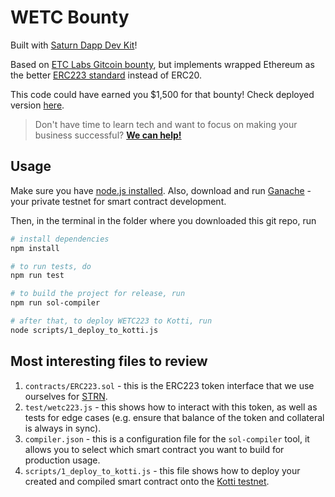 # WETC Bounty

Built with [Saturn Dapp Dev Kit](https://www.saturn.network/blog/ethereum-dapp-development-kit/)!

Based on [ETC Labs Gitcoin bounty](https://gitcoin.co/issue/etclabscore/WrappedETC/1/3618), but implements wrapped Ethereum as the better [ERC223 standard](https://www.saturn.network/blog/advantages-of-erc223-tokens/) instead of ERC20.

This code could have earned you $1,500 for that bounty! Check deployed version [here](https://explorer.jade.builders/address/0x40683573E0d2C592f47fAb55F980e0Bd51CEc5Ab?network=kotti).

> Don't have time to learn tech and want to focus on making your business successful? [**We can help!**](https://forms.gle/QjtUYcbttCeyUfK48)

## Usage

Make sure you have [node.js installed](https://forum.saturn.network/t/how-to-install-hyper-node-js/4054). Also, download and run [Ganache](https://truffleframework.com/ganache) - your private testnet for smart contract development.

Then, in the terminal in the folder where you downloaded this git repo, run

```sh
# install dependencies
npm install

# to run tests, do
npm run test

# to build the project for release, run
npm run sol-compiler

# after that, to deploy WETC223 to Kotti, run
node scripts/1_deploy_to_kotti.js
```


## Most interesting files to review

1. `contracts/ERC223.sol` - this is the ERC223 token interface that we use ourselves for [STRN](https://www.saturn.network/exchange/ETC/order-book/STRN).
2. `test/wetc223.js` - this shows how to interact with this token, as well as tests for edge cases (e.g. ensure that balance of the token and collateral is always in sync).
3. `compiler.json` - this is a configuration file for the `sol-compiler` tool, it allows you to select which smart contract you want to build for production usage.
3. `scripts/1_deploy_to_kotti.js` - this file shows how to deploy your created and compiled smart contract onto the [Kotti testnet](https://www.saturn.network/blog/goerli-and-kotti-cross-client-ethereum-testnets/).
